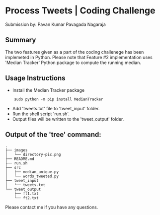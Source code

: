 Process Tweets | Coding Challenge
===========================================================
Submission by: Pavan Kumar Pavagada Nagaraja

## Summary
The two features given as a part of the coding challenege has been implemeted in Python. Please note that Feature #2 implementation uses 'Median Tracker' Python package to compute the running median.

## Usage Instructions
- Install the Median Tracker package
```
    sudo python -m pip install MedianTracker
```
- Add 'tweets.txt' file to 'tweet_input' folder. 
- Run the shell script 'run.sh'.
- Output files will be written to the 'tweet_output' folder.

## Output of the 'tree' command:
    .
    ├── images
    │   └── directory-pic.png
    ├── README.md
    ├── run.sh
    ├── src
    │   ├── median_unique.py
    │   └── words_tweeted.py
    ├── tweet_input
    │   └── tweets.txt
    └── tweet_output
        ├── ft1.txt
        └── ft2.txt

Please contact me if you have any questions.

